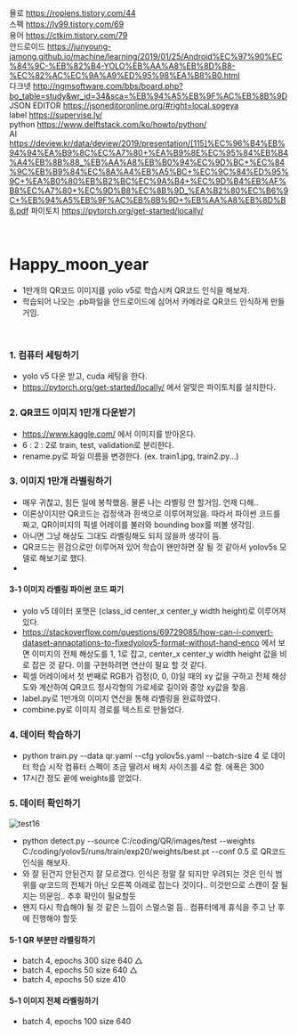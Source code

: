 욜로 https://ropiens.tistory.com/44 <br />
스펙 https://lv99.tistory.com/69 <br />
용어 https://ctkim.tistory.com/79 <br />
안드로이드 https://junyoung-jamong.github.io/machine/learning/2019/01/25/Android%EC%97%90%EC%84%9C-%EB%82%B4-YOLO%EB%AA%A8%EB%8D%B8-%EC%82%AC%EC%9A%A9%ED%95%98%EA%B8%B0.html <br />
다크넷 http://ngmsoftware.com/bbs/board.php?bo_table=study&wr_id=34&sca=%EB%94%A5%EB%9F%AC%EB%8B%9D <br />
JSON EDITOR https://jsoneditoronline.org/#right=local.sogeya  <br />
label https://supervise.ly/ <br />
python https://www.delftstack.com/ko/howto/python/ <br />
AI https://deview.kr/data/deview/2019/presentation/[115]%EC%96%B4%EB%94%94%EA%B9%8C%EC%A7%80+%EA%B9%8E%EC%95%84%EB%B4%A4%EB%8B%88_%EB%AA%A8%EB%B0%94%EC%9D%BC+%EC%84%9C%EB%B9%84%EC%8A%A4%EB%A5%BC+%EC%9C%84%ED%95%9C+%EA%B0%80%EB%B2%BC%EC%9A%B4+%EC%9D%B4%EB%AF%B8%EC%A7%80+%EC%9D%B8%EC%8B%9D_%EA%B2%80%EC%B6%9C+%EB%94%A5%EB%9F%AC%EB%8B%9D+%EB%AA%A8%EB%8D%B8.pdf
파이토치 https://pytorch.org/get-started/locally/

<br />

# Happy_moon_year

- 1만개의 QR코드 이미지를 yolo v5로 학습시켜 QR코드 인식을 해보자.
- 학습되어 나오는 .pb파일을 안드로이드에 심어서 카메라로 QR코드 인식하게 만들거임.
<br />


### 1. 컴퓨터 세팅하기
- yolo v5 다운 받고, cuda 세팅을 한다.
- https://pytorch.org/get-started/locally/ 에서 알맞은 파이토치를 설치한다.

### 2. QR코드 이미지 1만개 다운받기
- https://www.kaggle.com/ 에서 이미지를 받아온다.
- 6 : 2 : 2로 train, test, validation로 분리한다.
- rename.py로 파일 이름을 변경한다. (ex. train1.jpg, train2.py...)

### 3. 이미지 1만개 라벨링하기
- 매우 귀찮고, 힘든 일에 봉착했음. 물론 나는 라벨링 안 할거임. 언제 다해.. 
- 이론상이지만 QR코드는 검정색과 흰색으로 이루어져있음. 따라서 파이썬 코드를 짜고, QR이미지의 픽셀 어레이를 불러와 bounding box를 떠볼 생각임.
- 아니면 그냥 해상도 그대도 라벨링해도 되지 않을까 생각이 듬.
- QR코드는 흰검으로만 이루어져 있어 학습이 왠만하면 잘 될 것 같아서 yolov5s 모델로 해보기로 했다.
- 
#### 3-1 이미지 라벨링 파이썬 코드 짜기
- yolo v5 데이터 포맷은 (class_id center_x center_y width height)로 이루어져 있다. 
- https://stackoverflow.com/questions/69729085/how-can-i-convert-dataset-annaotations-to-fixedyolov5-format-without-hand-enco 에서 보면 이미지의 전체 해상도를 1, 1로 잡고, center_x center_y width height 값을 비로 잡은 것 같다. 이를 구현하려면 연산이 필요 할 것 같다.
- 픽셀 어레이에서 첫 번째로 RGB가 검정(0, 0, 0)일 때의 xy 값을 구하고 전체 해상도와 계산하여 QR코드 정사각형의 가로세로 길이와 중앙 xy값을 찾음.
- label.py로 1만개의 이미지 연산을 통해 라벨링을 완료하였다.
- combine.py로 이미지 경로를 텍스트로 만들었다.

### 4. 데이터 학습하기
- python train.py --data qr.yaml --cfg yolov5s.yaml --batch-size 4 로 데이터 학습 시작 컴퓨터 스펙이 조금 딸려서 배치 사이즈를 4로 함. 에폭은 300
- 17시간 정도 끝에 weights를 얻었다.

### 5. 데이터 확인하기
![test16](https://user-images.githubusercontent.com/60500325/148716836-3a7dd998-eeca-4bac-8aa1-b1a6c46185ec.jpg)
<br />
- python detect.py --source C:/coding/QR/images/test --weights C:/coding/yolov5/runs/train/exp20/weights/best.pt --conf 0.5 로 QR코드 인식을 해보자.
- 와 잘 된건지 안된건지 잘 모르겠다. 인식은 정말 잘 되지만 우려되는 것은 인식 범위를 qr코드의 전체가 아닌 오른쪽 아래로 잡는다 것이다.. 이것만으로 스캔이 잘 될지는 의문임.. 추후 확인이 필요할듯
- 왠지 다시 학습해야 될 것 같은 느낌이 스멀스멀 듬.. 컴퓨터에게 휴식을 주고 난 후에 진행해야 할듯

#### 5-1 QR 부분만 라벨링하기
- batch 4, epochs 300 size 640 △
- batch 4, epochs 50 size 640 △
- batch 4, epochs 50 size 410 

#### 5-1 이미지 전체 라벨링하기
- batch 4, epochs 100 size 640
<br />
